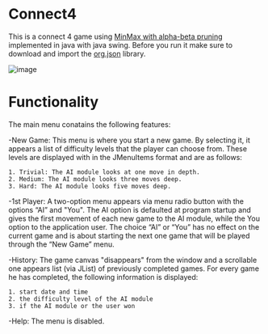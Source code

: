 # Connect4
This is a connect 4 game using [MinMax with alpha-beta pruning](https://www.youtube.com/watch?v=l-hh51ncgDI) implemented in java with java swing. Before you run it make sure to download and import the [org.json](https://repo1.maven.org/maven2/org/json/json/20230227/json-20230227.jar) library.

![image](https://github.com/KonstantinosGalanis/Connect4/assets/147558588/8b7b6249-a1ef-41c6-bbf9-664b07dd3a6a)

# Functionality
The main menu conatains the following features:

-New Game: This menu is where you start a new game. By selecting it, it appears
a list of difficulty levels that the player can choose from. These levels are displayed with
in the JMenuItems format and are as follows:

    1. Trivial: The AI ​​module looks at one move in depth.
    2. Medium: The AI ​​module looks three moves deep.
    3. Hard: The AI ​​module looks five moves deep.

-1st Player: A two-option menu appears via menu radio button with the options “AI” and
"You". The AI ​​option is defaulted at program startup and gives the first
movement of each new game to the AI ​​module, while the You option to the application user. The choice
“AI” or “You” has no effect on the current game and is about starting the next one
game that will be played through the “New Game” menu.

-History: The game canvas "disappears" from the window and a scrollable one appears
list (via JList) of previously completed games. For every game he has
completed, the following information is displayed:

    1. start date and time
    2. the difficulty level of the AI ​​module
    3. if the AI ​​module or the user won

-Help: The menu is disabled.
